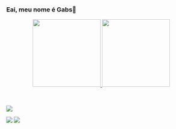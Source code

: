### Eai, meu nome é Gabs👋


<div align="center">
  <a href="https://github.com/Gabri3lBatista">
  <img height="180em" src="https://github-readme-stats.vercel.app/api?username=Gabri3lBatista&show_icons=true&theme=dracula&include_all_commits=true&count_private=true"/>
  <img height="180em" src="https://github-readme-stats.vercel.app/api/top-langs/?username=Gabri3lBatista&layout=compact&langs_count=7&theme=dracula"/>
</div>
<div style="display: inline_block"><br>
  
</div>
  
  ##
 
<div> 

  <a href="https://instagram.com/Gabri3l.Batista" target="_blank"><img src="https://img.shields.io/badge/-Instagram-%23E4405F?style=for-the-badge&logo=instagram&logoColor=white" target="_blank"></a>

  <a href = "mailto:gabri3l.batista@gmail.com"><img src="https://img.shields.io/badge/-Gmail-%23333?style=for-the-badge&logo=gmail&logoColor=white" target="_blank"></a>
  <a href="https://www.linkedin.com/in/gabriel-batista1/" target="_blank"><img src="https://img.shields.io/badge/-LinkedIn-%230077B5?style=for-the-badge&logo=linkedin&logoColor=white" target="_blank"></a> 
 
 
</div>


